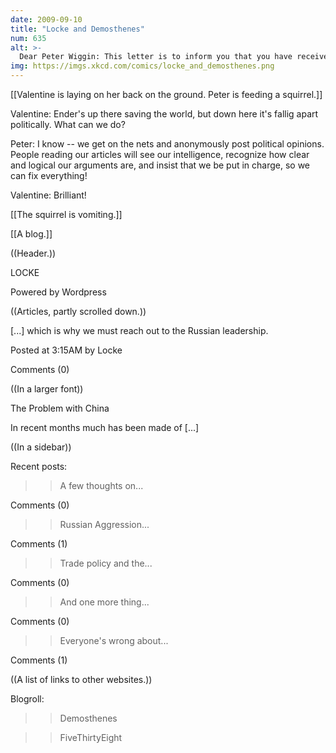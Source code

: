 ```yaml
---
date: 2009-09-10
title: "Locke and Demosthenes"
num: 635
alt: >-
  Dear Peter Wiggin: This letter is to inform you that you have received enough upvotes on your reddit comments to become president of the world.  Please be at the UN tomorrow at 8:00 sharp.
img: https://imgs.xkcd.com/comics/locke_and_demosthenes.png
---
```

[[Valentine is laying on her back on the ground.  Peter is feeding a squirrel.]]

Valentine: Ender's up there saving the world, but down here it's fallig apart politically. What can we do?

Peter: I know -- we get on the nets and anonymously post political opinions.  People reading our articles will see our intelligence, recognize how clear and logical our arguments are, and insist that we be put in charge, so we can fix everything!

Valentine: Brilliant!

[[The squirrel is vomiting.]]

[[A blog.]]

((Header.))

LOCKE

Powered by Wordpress

((Articles, partly scrolled down.))

[...] which is why we must reach out to the Russian leadership.

  Posted at 3:15AM by Locke

  Comments (0)

((In a larger font))

The Problem with China

In recent months much has been made of [...]

((In a sidebar))

Recent posts:

>> A few thoughts on...

  Comments (0)

>> Russian Aggression...

  Comments (1)

>> Trade policy and the...

  Comments (0)

>> And one more thing...

  Comments (0)

>> Everyone's wrong about...

  Comments (1)

((A list of links to other websites.))

Blogroll:

>> Demosthenes

>> FiveThirtyEight

